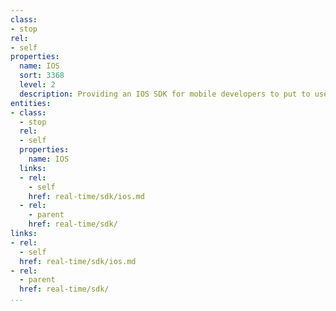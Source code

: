 ```yaml
---
class:
- stop
rel:
- self
properties:
  name: IOS
  sort: 3368
  level: 2
  description: Providing an IOS SDK for mobile developers to put to use.
entities:
- class:
  - stop
  rel:
  - self
  properties:
    name: IOS
  links:
  - rel:
    - self
    href: real-time/sdk/ios.md
  - rel:
    - parent
    href: real-time/sdk/
links:
- rel:
  - self
  href: real-time/sdk/ios.md
- rel:
  - parent
  href: real-time/sdk/
...
```

